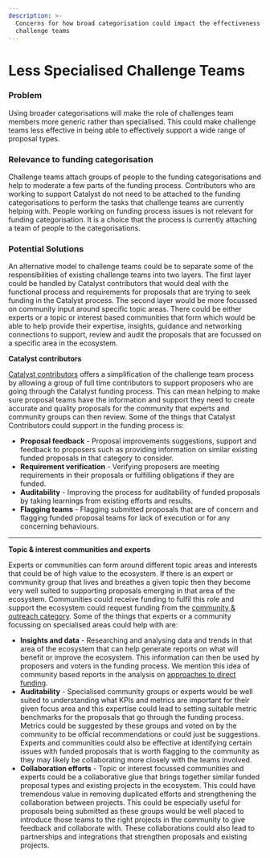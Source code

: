 ```yaml
---
description: >-
  Concerns for how broad categorisation could impact the effectiveness of
  challenge teams
---
```


# Less Specialised Challenge Teams

### Problem

Using broader categorisations will make the role of challenges team members more generic rather than specialised. This could make challenge teams less effective in being able to effectively support a wide range of proposal types.



### **Relevance to funding categorisation**

Challenge teams attach groups of people to the funding categorisations and help to moderate a few parts of the funding process. Contributors who are working to support Catalyst do not need to be attached to the funding categorisations to perform the tasks that challenge teams are currently helping with. People working on funding process issues is not relevant for funding categorisation. It is a choice that the process is currently attaching a team of people to the categorisations.&#x20;



### Potential Solutions

An alternative model to challenge teams could be to separate some of the responsibilities of existing challenge teams into two layers. The first layer could be handled by Catalyst contributors that would deal with the functional process and requirements for proposals that are trying to seek funding in the Catalyst process. The second layer would be more focussed on community input around specific topic areas. There could be either experts or a topic or interest based communities that form which would be able to help provide their expertise, insights, guidance and networking connections to support, review and audit the proposals that are focussed on a specific area in the ecosystem.&#x20;



**Catalyst contributors**

[Catalyst contributors](https://app.gitbook.com/o/Pr76HeHUxsbctwx0OULs/s/j1kv4hiNJHn5g0WEyrK5/) offers a simplification of the challenge team process by allowing a group of full time contributors to support proposers who are going through the Catalyst funding process. This can mean helping to make sure proposal teams have the information and support they need to create accurate and quality proposals for the community that experts and community groups can then review. Some of the things that Catalyst Contributors could support in the funding process is:

* **Proposal feedback** - Proposal improvements suggestions, support and feedback to proposers such as providing information on similar existing funded proposals in that category to consider.
* **Requirement verification** - Verifying proposers are meeting requirements in their proposals or fulfilling obligations if they are funded.
* **Auditability** - Improving the process for auditability of funded proposals by taking learnings from existing efforts and results.
* **Flagging teams** - Flagging submitted proposals that are of concern and flagging funded proposal teams for lack of execution or for any concerning behaviours.

****

**Topic & interest communities and experts**

Experts or communities can form around different topic areas and interests that could be of high value to the ecosystem. If there is an expert or community group that lives and breathes a given topic then they become very well suited to supporting proposals emerging in that area of the ecosystem. Communities could receive funding to fulfil this role and support the ecosystem could request funding from the [community & outreach category](https://docs.catalystcontributors.org/catalyst-funding-categories/funding-categories/community-and-outreach). Some of the things that experts or a community focussing on specialised areas could help with are:

* **Insights and data** - Researching and analysing data and trends in that area of the ecosystem that can help generate reports on what will benefit or improve the ecosystem. This information can then be used by proposers and voters in the funding process. We mention this idea of community based reports in the analysis on [approaches to direct funding](../approaches-for-directing-funding.md).
* **Auditability** - Specialised community groups or experts would be well suited to understanding what KPIs and metrics are important for their given focus area and this expertise could lead to  setting suitable metric benchmarks for the proposals that go through the funding process. Metrics could be suggested by these groups and voted on by the community to be official recommendations or could just be suggestions. Experts and communities could also be effective at identifying certain issues with funded proposals that is worth flagging to the community as they may likely be collaborating more closely with the teams involved.&#x20;
* **Collaboration efforts** - Topic or interest focussed communities and experts could be a collaborative glue that brings together similar funded proposal types and existing projects in the ecosystem. This could have tremendous value in removing duplicated efforts and strengthening the collaboration between projects. This could be especially useful for proposals being submitted as these groups would be well placed to introduce those teams to the right projects in the community to give feedback and collaborate with. These collaborations could also lead to partnerships and integrations that strengthen proposals and existing projects.
